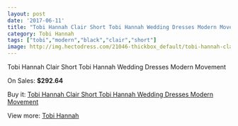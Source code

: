 ```yaml
---
layout: post
date: '2017-06-11'
title: "Tobi Hannah Clair Short Tobi Hannah Wedding Dresses Modern Movement"
category: Tobi Hannah
tags: ["tobi","modern","black","clair","short"]
image: http://img.hectodress.com/21046-thickbox_default/tobi-hannah-clair-short-tobi-hannah-wedding-dresses-modern-movement.jpg
---
```

Tobi Hannah Clair Short Tobi Hannah Wedding Dresses Modern Movement

On Sales: **$292.64**
<a href="https://www.hectodress.com/tobi-hannah/9646-tobi-hannah-clair-short-tobi-hannah-wedding-dresses-modern-movement.html"><amp-img layout="responsive" width="600" height="600" src="//img.hectodress.com/21046-thickbox_default/tobi-hannah-clair-short-tobi-hannah-wedding-dresses-modern-movement.jpg" alt="Tobi Hannah Clair Short Tobi Hannah Wedding Dresses Modern Movement 0" /></a>

Buy it: [Tobi Hannah Clair Short Tobi Hannah Wedding Dresses Modern Movement](https://www.hectodress.com/tobi-hannah/9646-tobi-hannah-clair-short-tobi-hannah-wedding-dresses-modern-movement.html "Tobi Hannah Clair Short Tobi Hannah Wedding Dresses Modern Movement")

View more: [Tobi Hannah](https://www.hectodress.com/160-tobi-hannah "Tobi Hannah")